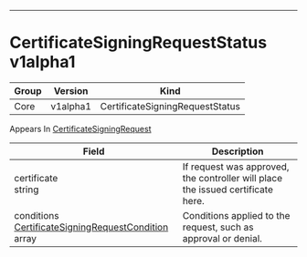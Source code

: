 

-----------
# CertificateSigningRequestStatus v1alpha1



Group        | Version     | Kind
------------ | ---------- | -----------
Core | v1alpha1 | CertificateSigningRequestStatus









<aside class="notice">
Appears In <a href="#certificatesigningrequest-v1alpha1">CertificateSigningRequest</a> </aside>

Field        | Description
------------ | -----------
certificate <br /> string | If request was approved, the controller will place the issued certificate here.
conditions <br /> [CertificateSigningRequestCondition](#certificatesigningrequestcondition-v1alpha1) array | Conditions applied to the request, such as approval or denial.






